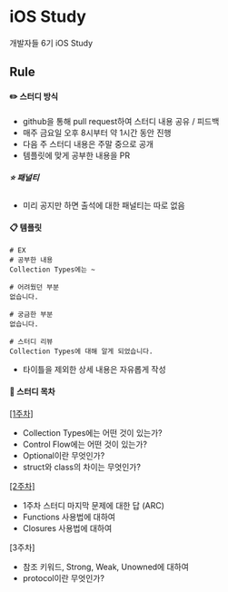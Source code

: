 # iOS Study

개발자들 6기 iOS Study

## Rule

#### ✏️ 스터디 방식
- github을 통해 pull request하여 스터디 내용 공유 / 피드백
- 매주 금요일 오후 8시부터 약 1시간 동안 진행
- 다음 주 스터디 내용은 주말 중으로 공개
- 템플릿에 맞게 공부한 내용을 PR

##### ⭐️ 패널티
- 미리 공지만 하면 출석에 대한 패널티는 따로 없음

#### 📋 템플릿
```
# EX
# 공부한 내용
Collection Types에는 ~

# 어려웠던 부분
없습니다.

# 궁금한 부분
없습니다.

# 스터디 리뷰
Collection Types에 대해 알게 되었습니다.
```
- 타이틀을 제외한 상세 내용은 자유롭게 작성

#### 📌 스터디 목차
[[1주차]](https://github.com/dogVelopers/iOS_Study/blob/main/Study/week1.md)
- Collection Types에는 어떤 것이 있는가?
- Control Flow에는 어떤 것이 있는가?
- Optional이란 무엇인가?
- struct와 class의 차이는 무엇인가?

[[2주차]](https://github.com/dogVelopers/iOS_Study/blob/main/Study/week2.md)
- 1주차 스터디 마지막 문제에 대한 답 (ARC)
- Functions 사용법에 대하여
- Closures 사용법에 대하여

[3주차]
- 참조 키워드, Strong, Weak, Unowned에 대하여
- protocol이란 무엇인가?
